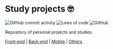# Study projects 🤓
![GitHub commit activity](https://img.shields.io/github/commit-activity/w/pedro-isacss/projects)
![Lines of code](https://img.shields.io/tokei/lines/github/pedro-isacss/projects)
![GitHub](https://img.shields.io/github/license/pedro-isacss/projects)

Repository of personal projects and studies.

[Front-end](https://github.com/pedro-isacss/projects/tree/master/frontend) | 
[Back-end](https://github.com/pedro-isacss/projects/tree/master/backend/) |
[Mobile](https://github.com/pedro-isacss/projects/tree/master/mobile) |
[Others](https://github.com/pedro-isacss/projects/tree/master/others)

